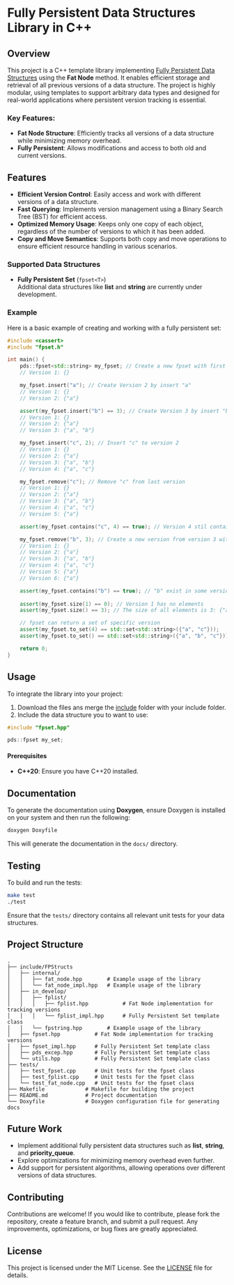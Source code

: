
# Fully Persistent Data Structures Library in C++

## Overview

This project is a C++ template library implementing [Fully Persistent Data Structures](https://en.wikipedia.org/wiki/Persistent_data_structure) using the **Fat Node** method. 
It enables efficient storage and retrieval of all previous versions of a data structure. 
The project is highly modular, using templates to support arbitrary data types and designed for real-world applications where persistent version tracking is essential.

### Key Features:
- **Fat Node Structure**: Efficiently tracks all versions of a data structure while minimizing memory overhead.
- **Fully Persistent**: Allows modifications and access to both old and current versions.

## Features

- **Efficient Version Control**: Easily access and work with different versions of a data structure.
- **Fast Querying**: Implements version management using a Binary Search Tree (BST) for efficient access.
- **Optimized Memory Usage**: Keeps only one copy of each object, regardless of the number of versions to which it has been added.
- **Copy and Move Semantics**: Supports both copy and move operations to ensure efficient resource handling in various scenarios.

### Supported Data Structures

- **Fully Persistent Set** (`fpset<T>`)  
Additional data structures like **list** and **string** are currently under development.

### Example

Here is a basic example of creating and working with a fully persistent set:

```cpp
#include <cassert>
#include "fpset.h"

int main() {
    pds::fpset<std::string> my_fpset; // Create a new fpset with first version
    // Version 1: {}

    my_fpset.insert("a"); // Create Version 2 by insert "a"
    // Version 1: {}
    // Version 2: {"a"}

    assert(my_fpset.insert("b") == 3); // Create Version 3 by insert "b" to last version
    // Version 1: {}
    // Version 2: {"a"}
    // Version 3: {"a", "b"}

    my_fpset.insert("c", 2); // Insert "c" to version 2
    // Version 1: {}
    // Version 2: {"a"}
    // Version 3: {"a", "b"}
    // Version 4: {"a", "c"}

    my_fpset.remove("c"); // Remove "c" from last version
    // Version 1: {}
    // Version 2: {"a"}
    // Version 3: {"a", "b"}
    // Version 4: {"a", "c"}
    // Version 5: {"a"}

    assert(my_fpset.contains("c", 4) == true); // Version 4 stil contain "a"

    my_fpset.remove("b", 3); // Create a new version from version 3 without "b"
    // Version 1: {}
    // Version 2: {"a"}
    // Version 3: {"a", "b"}
    // Version 4: {"a", "c"}
    // Version 5: {"a"}
    // Version 6: {"a"}

    assert(my_fpset.contains("b") == true); // "b" exist in some version
    
    assert(my_fpset.size(1) == 0); // Version 1 has no elements
    assert(my_fpset.size() == 3); // The size of all elements is 3: {"a", "b", "c"}

    // fpset can return a set of specific version
    assert(my_fpset.to_set(4) == std::set<std::string>({"a", "c"})); 
    assert(my_fpset.to_set() == std::set<std::string>({"a", "b", "c"})); 

    return 0;
}
```

## Usage

To integrate the library into your project:
1. Download the files ans merge the [include](https://github.com/AssafBardugo/Fully-Persistent-DS/include) folder with your include folder.
2. Include the data structure you to want to use:

```cpp
#include "fpset.hpp"

pds::fpset my_set;
```

#### Prerequisites

- **C++20**: Ensure you have C++20 installed.



## Documentation

To generate the documentation using **Doxygen**, ensure Doxygen is installed on your system and then run the following:

```bash
doxygen Doxyfile
```

This will generate the documentation in the `docs/` directory.

## Testing

To build and run the tests:

```bash
make test
./test
```

Ensure that the `tests/` directory contains all relevant unit tests for your data structures.

## Project Structure

```
.
├── include/FPStructs
│   ├── internal/       
│   │   ├── fat_node.hpp        # Example usage of the library
│   │   └── fat_node_impl.hpp   # Example usage of the library
│   ├── in_develop/
│   │   ├── fplist/
│   │   │   ├── fplist.hpp           # Fat Node implementation for tracking versions
│   │   │   └── fplist_impl.hpp      # Fully Persistent Set template class
│   │   └── fpstring.hpp        # Example usage of the library
│   ├── fpset.hpp           # Fat Node implementation for tracking versions
│   ├── fpset_impl.hpp      # Fully Persistent Set template class
│   ├── pds_excep.hpp       # Fully Persistent Set template class
│   └── utils.hpp           # Fully Persistent Set template class
├── tests/
│   ├── test_fpset.cpp      # Unit tests for the fpset class
│   ├── test_fplist.cpp     # Unit tests for the fpset class
│   └── test_fat_node.cpp   # Unit tests for the fpset class
├── Makefile             # Makefile for building the project
├── README.md            # Project documentation
└── Doxyfile             # Doxygen configuration file for generating docs
```

## Future Work

- Implement additional fully persistent data structures such as **list**, **string**, and **priority_queue**.
- Explore optimizations for minimizing memory overhead even further.
- Add support for persistent algorithms, allowing operations over different versions of data structures.

## Contributing

Contributions are welcome! If you would like to contribute, please fork the repository, create a feature branch, and submit a pull request. Any improvements, optimizations, or bug fixes are greatly appreciated.

## License

This project is licensed under the MIT License. See the [LICENSE](LICENSE) file for details.
